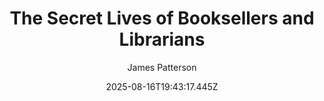 ---
title: "The Secret Lives of Booksellers and Librarians"
date: "2025-08-16T19:43:17.445Z"
author: "James Patterson"
read_year: "NO"
recommendation: '3'
url: /bookshelf/the-secret-lives-of-booksellers-and-librarians
---